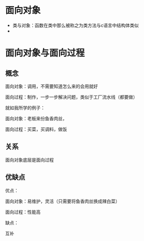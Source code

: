 # 面向对象

- 类与对象：函数在类中那么被称之为类方法与c语言中结构体类似
- 

# 面向对象与面向过程

## 概念

面向对象：调用，不需要知道怎么来的会用就好

面向过程：制作，一步一步解决问题，类似于工厂流水线（都要做）

就如我所学的例子：

面向对象：老板来份鱼香肉丝，

面向过程：买菜，买调料，做饭

## 关系

面向对象底层是面向过程

## 优缺点

优点：

面向对象：易维护，灵活（只需要将鱼香肉丝换成辣白菜）

面向过程：性能高

缺点：

互补